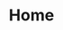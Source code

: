 ---
title: "Home"
seo:
  title: "Delyn Packaging, manufacturers of bespoke packaging"
  description: "This is a test of SEO Description"

header:
  image: "/img/home-header-bg.jpg"
  heading: "Thermoformed Packaging Specialists"
  text: "We are manufacturers of high quality, bespoke packaging designed specifically for your product."
  primaryaction:
    text: "View Products"
    url: "/products/"
  secondaryaction:
    text: ""
    url: ""

products:
  heading: "Our Products"
  subheading: "We have a huge bank of ‘design led’ tools producing trays for use with a wide range of products"

videofeature: "https://www.youtube.com/embed/wuggRGeLk_c?rel=0&amp;showinfo=0"

subscribe:
  enabled: true
  image: "/img/home-feature-bg.jpg"
  caption: "Want to know when we release new products? Sign up to our mailing list."
---
